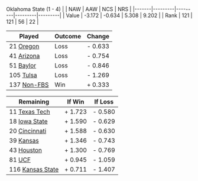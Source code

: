Oklahoma State (1 - 4)
|       |   NAW   |   AAW   |   NCS   |   NRS   |
|-------|---------|---------|---------|---------|
| Value |  -3.172 |  -0.634 |   5.308 |   9.202 |
| Rank  |     121 |     121 |      56 |      22 |

| Played                    | Outcome    |  Change  |
|---------------------------|------------|----------|
|  21 [Oregon                ](Oregon.md)| Loss       | -  0.633 |
|  41 [Arizona               ](Arizona.md)| Loss       | -  0.754 |
|  51 [Baylor                ](Baylor.md)| Loss       | -  0.846 |
| 105 [Tulsa                 ](Tulsa.md)| Loss       | -  1.269 |
| 137 [Non-FBS               ](NonFBS.md)| Win        | +  0.333 |

| Remaining                 |  If Win  |  If Loss |
|---------------------------|----------|----------|
|  11 [Texas Tech            ](TexasTech.md)| +  1.723 | -  0.580 |
|  18 [Iowa State            ](IowaState.md)| +  1.590 | -  0.629 |
|  20 [Cincinnati            ](Cincinnati.md)| +  1.588 | -  0.630 |
|  39 [Kansas                ](Kansas.md)| +  1.346 | -  0.743 |
|  43 [Houston               ](Houston.md)| +  1.300 | -  0.769 |
|  81 [UCF                   ](UCF.md)| +  0.945 | -  1.059 |
| 116 [Kansas State          ](KansasState.md)| +  0.711 | -  1.407 |

